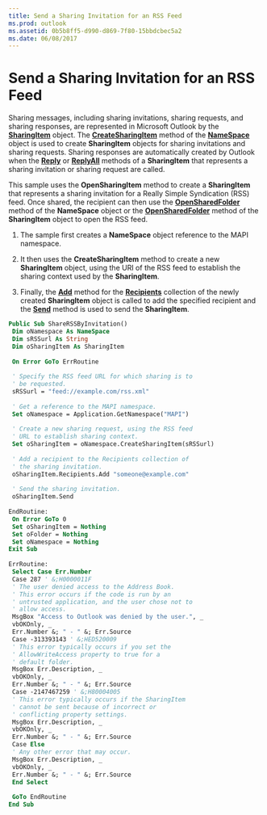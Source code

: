 ```yaml
---
title: Send a Sharing Invitation for an RSS Feed
ms.prod: outlook
ms.assetid: 0b5b8ff5-d990-d869-7f80-15bbdcbec5a2
ms.date: 06/08/2017
---
```



# Send a Sharing Invitation for an RSS Feed

Sharing messages, including sharing invitations, sharing requests, and sharing responses, are represented in Microsoft Outlook by the  **[SharingItem](sharingitem-object-outlook.md)** object. The **[CreateSharingItem](namespace-createsharingitem-method-outlook.md)** method of the **[NameSpace](namespace-object-outlook.md)** object is used to create **SharingItem** objects for sharing invitations and sharing requests. Sharing responses are automatically created by Outlook when the **[Reply](sharingitem-reply-method-outlook.md)** or **[ReplyAll](sharingitem-replyall-method-outlook.md)** methods of a **SharingItem** that represents a sharing invitation or sharing request are called.

This sample uses the  **OpenSharingItem** method to create a **SharingItem** that represents a sharing invitation for a Really Simple Syndication (RSS) feed. Once shared, the recipient can then use the **[OpenSharedFolder](namespace-opensharedfolder-method-outlook.md)** method of the **NameSpace** object or the **[OpenSharedFolder](sharingitem-opensharedfolder-method-outlook.md)** method of the **SharingItem** object to open the RSS feed.

1. The sample first creates a  **NameSpace** object reference to the MAPI namespace.
    
2. It then uses the  **CreateSharingItem** method to create a new **SharingItem** object, using the URI of the RSS feed to establish the sharing context used by the **SharingItem**.
    
3. Finally, the  **[Add](recipients-add-method-outlook.md)** method for the **[Recipients](mailitem-recipients-property-outlook.md)** collection of the newly created **SharingItem** object is called to add the specified recipient and the **[Send](sharingitem-send-method-outlook.md)** method is used to send the **SharingItem**.
    



```vb
Public Sub ShareRSSByInvitation() 
 Dim oNamespace As NameSpace 
 Dim sRSSurl As String 
 Dim oSharingItem As SharingItem 
 
 On Error GoTo ErrRoutine 
 
 ' Specify the RSS feed URL for which sharing is to 
 ' be requested. 
 sRSSurl = "feed://example.com/rss.xml" 
 
 ' Get a reference to the MAPI namespace. 
 Set oNamespace = Application.GetNamespace("MAPI") 
 
 ' Create a new sharing request, using the RSS feed 
 ' URL to establish sharing context. 
 Set oSharingItem = oNamespace.CreateSharingItem(sRSSurl) 
 
 ' Add a recipient to the Recipients collection of 
 ' the sharing invitation. 
 oSharingItem.Recipients.Add "someone@example.com" 
 
 ' Send the sharing invitation. 
 oSharingItem.Send 
 
EndRoutine: 
 On Error GoTo 0 
 Set oSharingItem = Nothing 
 Set oFolder = Nothing 
 Set oNamespace = Nothing 
Exit Sub 
 
ErrRoutine: 
 Select Case Err.Number 
 Case 287 ' &;H0000011F 
 ' The user denied access to the Address Book. 
 ' This error occurs if the code is run by an 
 ' untrusted application, and the user chose not to 
 ' allow access. 
 MsgBox "Access to Outlook was denied by the user.", _ 
 vbOKOnly, _ 
 Err.Number &; " - " &; Err.Source 
 Case -313393143 ' &;HED520009 
 ' This error typically occurs if you set the 
 ' AllowWriteAccess property to true for a 
 ' default folder. 
 MsgBox Err.Description, _ 
 vbOKOnly, _ 
 Err.Number &; " - " &; Err.Source 
 Case -2147467259 ' &;H80004005 
 ' This error typically occurs if the SharingItem 
 ' cannot be sent because of incorrect or 
 ' conflicting property settings. 
 MsgBox Err.Description, _ 
 vbOKOnly, _ 
 Err.Number &; " - " &; Err.Source 
 Case Else 
 ' Any other error that may occur. 
 MsgBox Err.Description, _ 
 vbOKOnly, _ 
 Err.Number &; " - " &; Err.Source 
 End Select 
 
 GoTo EndRoutine 
End Sub
```


